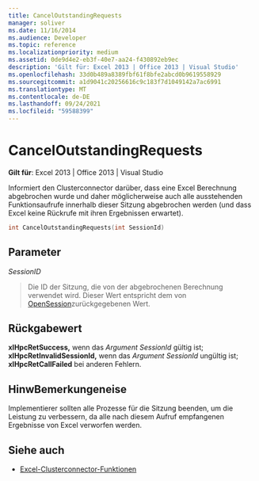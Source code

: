```yaml
---
title: CancelOutstandingRequests
manager: soliver
ms.date: 11/16/2014
ms.audience: Developer
ms.topic: reference
ms.localizationpriority: medium
ms.assetid: 0de9d4e2-eb3f-40e7-aa24-f430892eb9ec
description: 'Gilt für: Excel 2013 | Office 2013 | Visual Studio'
ms.openlocfilehash: 33d0b489a8389fbf61f8bfe2abcd0b9619558929
ms.sourcegitcommit: a1d9041c20256616c9c183f7d1049142a7ac6991
ms.translationtype: MT
ms.contentlocale: de-DE
ms.lasthandoff: 09/24/2021
ms.locfileid: "59588399"
---
```

# <a name="canceloutstandingrequests"></a>CancelOutstandingRequests

**Gilt für**: Excel 2013 | Office 2013 | Visual Studio 
  
Informiert den Clusterconnector darüber, dass eine Excel Berechnung abgebrochen wurde und daher möglicherweise auch alle ausstehenden Funktionsaufrufe innerhalb dieser Sitzung abgebrochen werden (und dass Excel keine Rückrufe mit ihren Ergebnissen erwartet).
  
```cpp
int CancelOutstandingRequests(int SessionId)
```

## <a name="parameters"></a>Parameter

_SessionID_
  
> Die ID der Sitzung, die von der abgebrochenen Berechnung verwendet wird. Dieser Wert entspricht dem von [OpenSession](opensession.md)zurückgegebenen Wert.
    
## <a name="return-value"></a>Rückgabewert

**xlHpcRetSuccess,** wenn das  _Argument SessionId_ gültig ist; **xlHpcRetInvalidSessionId,** wenn das  _Argument SessionId_ ungültig ist; **xlHpcRetCallFailed** bei anderen Fehlern. 
  
## <a name="remarks"></a>HinwBemerkungeneise

Implementierer sollten alle Prozesse für die Sitzung beenden, um die Leistung zu verbessern, da alle nach diesem Aufruf empfangenen Ergebnisse von Excel verworfen werden.
  
## <a name="see-also"></a>Siehe auch

- [Excel-Clusterconnector-Funktionen](excel-cluster-connector-functions.md)

